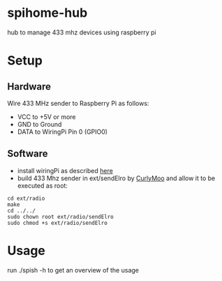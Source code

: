 # spihome-hub
hub to manage 433 mhz devices using raspberry pi

# Setup
## Hardware
Wire 433 MHz sender to Raspberry Pi as follows:
* VCC to +5V or more
* GND to Ground
* DATA to WiringPi Pin 0 (GPIO0)

## Software
* install wiringPi as described [here](http://wiringpi.com/download-and-install/)
* build 433 Mhz sender in ext/sendElro by [CurlyMoo](https://github.com/CurlyMoo) and allow it to be executed as root:
```
cd ext/radio
make
cd ../../
sudo chown root ext/radio/sendElro
sudo chmod +s ext/radio/sendElro
```

# Usage
run ./spish -h to get an overview of the usage